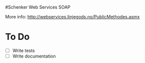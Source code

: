 #Schenker Web Services SOAP

More info: http://webservices.linjegods.no/PublicMethodes.asmx

# To Do
- [ ] Write tests
- [ ] Write documentation